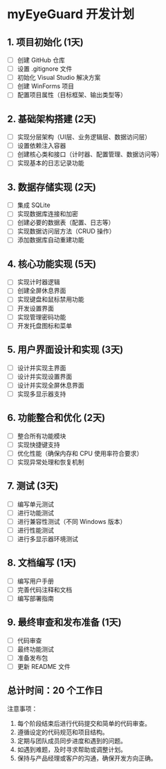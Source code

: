 # myEyeGuard 开发计划

## 1. 项目初始化 (1天)

- [ ] 创建 GitHub 仓库
- [ ] 设置 .gitignore 文件
- [ ] 初始化 Visual Studio 解决方案
- [ ] 创建 WinForms 项目
- [ ] 配置项目属性（目标框架、输出类型等）

## 2. 基础架构搭建 (2天)

- [ ] 实现分层架构（UI层、业务逻辑层、数据访问层）
- [ ] 设置依赖注入容器
- [ ] 创建核心类和接口（计时器、配置管理、数据访问等）
- [ ] 实现基本的日志记录功能

## 3. 数据存储实现 (2天)

- [ ] 集成 SQLite
- [ ] 实现数据库连接和加密
- [ ] 创建必要的数据表（配置、日志等）
- [ ] 实现数据访问层方法（CRUD 操作）
- [ ] 添加数据库自动重建功能

## 4. 核心功能实现 (5天)

- [ ] 实现计时器逻辑
- [ ] 创建全屏休息界面
- [ ] 实现键盘和鼠标禁用功能
- [ ] 开发设置界面
- [ ] 实现管理密码功能
- [ ] 开发托盘图标和菜单

## 5. 用户界面设计和实现 (3天)

- [ ] 设计并实现主界面
- [ ] 设计并实现设置界面
- [ ] 设计并实现全屏休息界面
- [ ] 实现多显示器支持

## 6. 功能整合和优化 (2天)

- [ ] 整合所有功能模块
- [ ] 实现快捷键支持
- [ ] 优化性能（确保内存和 CPU 使用率符合要求）
- [ ] 实现异常处理和恢复机制

## 7. 测试 (3天)

- [ ] 编写单元测试
- [ ] 进行功能测试
- [ ] 进行兼容性测试（不同 Windows 版本）
- [ ] 进行性能测试
- [ ] 进行多显示器环境测试

## 8. 文档编写 (1天)

- [ ] 编写用户手册
- [ ] 完善代码注释和文档
- [ ] 编写部署指南

## 9. 最终审查和发布准备 (1天)

- [ ] 代码审查
- [ ] 最终功能测试
- [ ] 准备发布包
- [ ] 更新 README 文件

## 总计时间：20 个工作日

注意事项：
1. 每个阶段结束后进行代码提交和简单的代码审查。
2. 遵循设定的代码规范和项目结构。
3. 定期与团队成员同步进度和遇到的问题。
4. 如遇到难题，及时寻求帮助或调整计划。
5. 保持与产品经理或客户的沟通，确保开发方向正确。